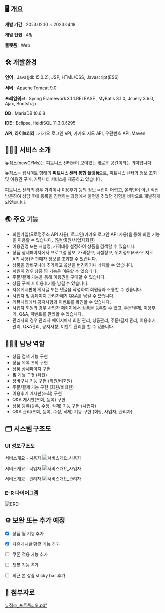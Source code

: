 ## 🖥️ 개요

**개발 기간** : 2023.02.10 ~ 2023.04.18

**개발 인원** : 4명

**플랫폼** : Web


## 🛠️ 개발환경

**언어** : Java(jdk 15.0.2), JSP, HTML/CSS, Javascript(ES6)

**서버** : Apache Tomcat 9.0

**프레임워크** : Spring Framework 3.1.1.RELEASE , MyBatis 3.1.0, Jquery 3.6.0, Ajax, Bootstrap

**DB** : MariaDB 10.6.8

**IDE** : Eclipse, HeidiSQL 11.3.0.6295

**API, 라이브러리** : 카카오 로그인 API, 카카오 지도 API, 우편번호 API, Maven


## 🏋🏻‍♂️ 서비스 소개

뉴짐스(newGYMs)는 피트니스 센터들이 모여있는 새로운 공간이라는 의미입니다. 

뉴짐스는 웹사이트 형태의 **피트니스 센터 통합 플랫폼**으로, 피트니스 센터의 정보 조회 및 이용권 구매, 커뮤니티 서비스를 제공하고 있습니다.

피트니스 센터의 경우 가격이나 이용후기 등의 정보 수집이 어렵고, 온라인이 아닌 직접 방문하여 상담 후에 등록을 진행하는 과정에서 불편을 겪었던 경험을 바탕으로 개발하게 되었습니다.


## 🌏 주요 기능

- 회원가입(도로명주소 API 사용), 로그인(카카오 로그인 API 사용)을 통해 회원 기능을 이용할 수 있습니다. (일반회원/사업자회원)
- 이용권명 또는 시설명, 가격대를 설정하여 상품을 검색할 수 있습니다.
- 상품 상세페이지에서 프로그램 정보, 가격정보, 시설정보, 위치정보(카카오 지도 API 사용)와 판매자 정보를 조회할 수 있습니다.
- 상품을 장바구니에 추가하고 옵션을 변경하거나 삭제할 수 있습니다.
- 회원의 경우 상품 찜 기능을 이용할 수 있습니다.
- 주문/결제 기능을 통해 이용권을 구매할 수 있습니다.
- 상품 구매 후 이용후기를 남길 수 있습니다.
- 자유게시판에 게시글 또는 댓글을 작성하여 회원들과 소통할 수 있습니다.
- 사업자 및 홈페이지 관리자에게 Q&A를 남길 수 있습니다.
- 커뮤니티에서 공지사항과 이벤트를 확인할 수 있습니다.
- 사업자 회원의 경우 사업자 페이지에서 상품을 등록할 수 있고, 주문/결제, 이용후기, Q&A, 이벤트를 관리할 수 있습니다.
- 관리자의 경우 관리자 페이지에서 회원 관리, 상품관리, 주문/결제 관리, 이용후기 관리, Q&A관리, 공지사항, 이벤트 관리를 할 수 있습니다.


## 👩🏻‍💻 담당 역할

- 상품 검색 기능 구현
- 상품 목록 조회 구현
- 상품 상세페이지 구현
- 찜 기능 구현 (회원)
- 장바구니 기능 구현 (회원/비회원)
- 주문/결제 기능 구현 (회원/비회원)
- 이용후기 게시판(조회) 구현
- Q&A 게시판(조회, 등록) 구현
- 상품 등록(등록, 수정, 삭제) 기능 구현 (사업자)
- Q&A 관리(조회, 등록, 수정, 삭제) 기능 구현 (회원, 사업자, 관리자)


## 🗂 시스템 구조도


### UI 정보구조도

서비스개요 - 사용자
![서비스개요_사용자](https://user-images.githubusercontent.com/114473313/236721536-d9bef248-b3aa-4bea-bbb4-fd5f9b2e9e21.jpeg)

서비스개요 - 사업자
![서비스개요_사업자](https://user-images.githubusercontent.com/114473313/236721681-0fbf8664-fa8e-4cf6-a3de-860033302ab8.jpeg)

서비스개요 - 관리자
![서비스개요_관리자](https://user-images.githubusercontent.com/114473313/236721701-f2b654fc-61b0-4ac1-99b8-6d263dbffe36.jpeg)


### E-R 다이어그램

![ERD](https://user-images.githubusercontent.com/114473313/236721866-f268d194-f93f-467c-ad9a-c5008dfe5931.png)


## ⚙️ 보완 또는 추가 예정

- [x]  상품 찜 기능 추가
- [x]  자유게시판 댓글 기능 추가
- [ ]  쿠폰 적용 기능 추가
- [ ]  챗봇 기능 추가
- [ ]  최근 본 상품 sticky bar 추가


## 📎 첨부자료

[뉴짐스_포트폴리오.pdf](https://github.com/yeonddu/newgyms/files/11474378/_.pdf)

